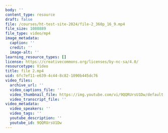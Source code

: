 ```yaml
---
body: ''
content_type: resource
draft: false
file: /courses/ht-test-site-2024/file-2_360p_16_9.mp4
file_size: 1080889
file_type: video/mp4
image_metadata:
  caption: ''
  credit: ''
  image-alt: ''
learning_resource_types: []
license: https://creativecommons.org/licenses/by-nc-sa/4.0/
resourcetype: Video
title: file 2.mp4
uid: 6fc7ef11-e639-4c44-8c82-1090b445dc76
video_files:
  archive_url: ''
  video_captions_file: ''
  video_thumbnail_file: https://img.youtube.com/vi/9QQRUrsU1Dw/default.jpg
  video_transcript_file: ''
video_metadata:
  video_speakers: ''
  video_tags: ''
  youtube_description: ''
  youtube_id: 9QQRUrsU1Dw
---
```

